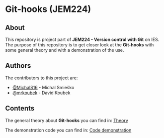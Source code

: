 # Git-hooks (JEM224)

## About

This repository is project part of **JEM224 - Version control with Git** on IES. The purpose of this repository is to get closer look at the **Git-hooks** with some general theory and with a demonstration of the use.

## Authors

The contributors to this project are:

- [@MichalS16](https://github.com/MichalS16) - Michal Smieško
- [@mrkoubek](https://github.com/mrkoubek) - David Koubek

## Contents

The general theory about **Git-hooks** you can find in:
[Theory](https://github.com/MichalS16/Git-hooks/blob/main/theory.md)

The demonstration code you can find in:
[Code demonstration](https://github.com/MichalS16/Git-hooks/blob/main/demonstration.py)

